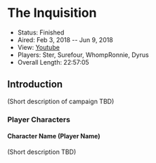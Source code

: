 # The Inquisition

* Status: Finished
* Aired: Feb 3, 2018 -- Jun 9, 2018
* View: [Youtube](https://www.youtube.com/watch?v=itvUmkbChzo&list=PLfASEnzB7i1YDMGHgYe1FVJub-5BlPJHw)
* Players: Ster, Surefour, WhompRonnie, Dyrus
* Overall Length: 22:57:05

## Introduction

(Short description of campaign TBD)

### Player Characters

#### Character Name (Player Name)

(Short description TBD)
